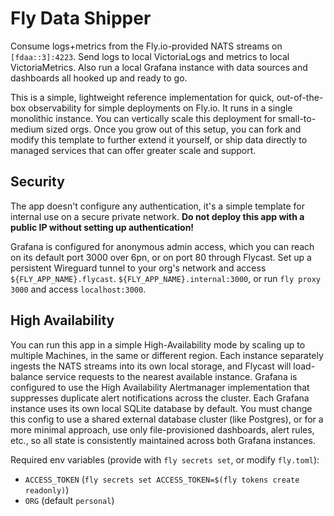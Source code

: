 # Fly Data Shipper

Consume logs+metrics from the Fly.io-provided NATS streams on `[fdaa::3]:4223`.
Send logs to local VictoriaLogs and metrics to local VictoriaMetrics.
Also run a local Grafana instance with data sources and dashboards all hooked up and ready to go.

This is a simple, lightweight reference implementation for quick, out-of-the-box observability
for simple deployments on Fly.io. It runs in a single monolithic instance.
You can vertically scale this deployment for small-to-medium sized orgs. Once you grow out of this setup, you can fork and modify
this template to further extend it yourself, or ship data directly to managed services that can offer greater scale and support.

## Security

The app doesn't configure any authentication, it's a simple template for internal use on a secure private network.
**Do not deploy this app with a public IP without setting up authentication!**

Grafana is configured for anonymous admin access, which you can reach on its default port 3000 over 6pn,
or on port 80 through Flycast. Set up a persistent Wireguard tunnel to your org's network
and access `${FLY_APP_NAME}.flycast`. `${FLY_APP_NAME}.internal:3000`, or run `fly proxy 3000` and access `localhost:3000`.

## High Availability

You can run this app in a simple High-Availability mode by scaling up to multiple Machines, in the same or different region.
Each instance separately ingests the NATS streams into its own local storage, and Flycast will load-balance service
requests to the nearest available instance. Grafana is configured to use the High Availability Alertmanager
implementation that suppresses duplicate alert notifications across the cluster.
Each Grafana instance uses its own local SQLite database by default. You must change this config to use
a shared external database cluster (like Postgres), or for a more minimal approach, use only file-provisioned
dashboards, alert rules, etc., so all state is consistently maintained across both Grafana instances.

Required env variables (provide with `fly secrets set`, or modify `fly.toml`):

* `ACCESS_TOKEN` (`fly secrets set ACCESS_TOKEN=$(fly tokens create readonly)`)
* `ORG` (default `personal`)
